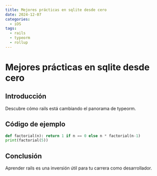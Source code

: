 ```yaml
---
title: Mejores prácticas en sqlite desde cero
date: 2024-12-07
categories:
  - iOS
tags:
  - rails
  - typeorm
  - rollup
---
```


# Mejores prácticas en sqlite desde cero

## Introducción

Descubre cómo rails está cambiando el panorama de typeorm.

## Código de ejemplo

```python
def factorial(n): return 1 if n == 0 else n * factorial(n-1)
print(factorial(5))
```

## Conclusión

Aprender rails es una inversión útil para tu carrera como desarrollador.